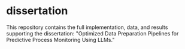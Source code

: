 # dissertation
This repository contains the full implementation, data, and results supporting the dissertation: "Optimized Data Preparation Pipelines for Predictive Process Monitoring Using LLMs."
